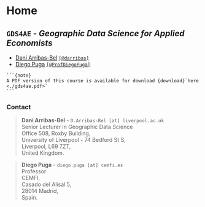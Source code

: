 # Home
## `GDS4AE` - *Geographic Data Science for Applied Economists*

- [Dani Arribas-Bel](https://darribas.org) [`[@darribas]`](https://twitter.com/darribas)
- [Diego Puga](https://diegopuga.org/) [`[@ProfDiegoPuga]`](https://twitter.com/ProfDiegoPuga)


````{margin}
```{note}
A PDF version of this course is available for download {download}`here <./gds4ae.pdf>`
```
````

### Contact

> **Dani Arribas-Bel** - `D.Arribas-Bel [at] liverpool.ac.uk`  
Senior Lecturer in Geographic Data Science  
Office 508, Roxby Building,  
University of Liverpool - 74 Bedford St S,  
Liverpool, L69 7ZT,  
United Kingdom.

> **Diego Puga** - `diego.puga [at] cemfi.es`  
Professor  
CEMFI,  
Casado del Alisal 5,  
28014 Madrid,  
Spain.
